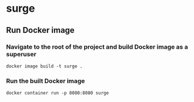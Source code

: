 # surge

## Run Docker image
### Navigate to the root of the project and build Docker image as a superuser
```shell
docker image build -t surge .
```
### Run the built Docker image
```shell
docker container run -p 8080:8080 surge
```
